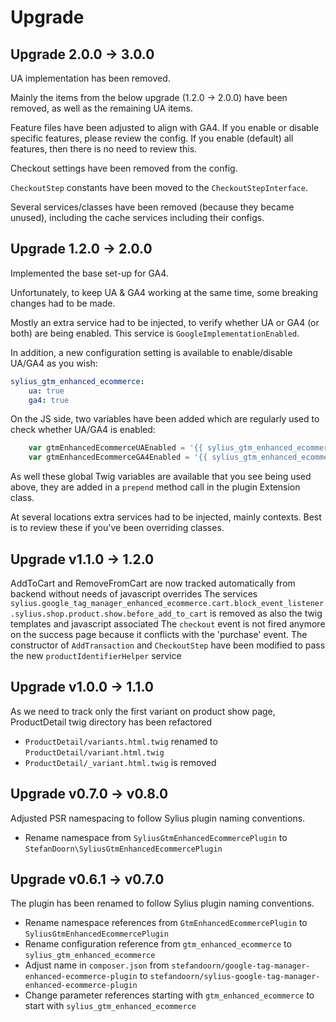 # Upgrade

Upgrade 2.0.0 -> 3.0.0
----------------------

UA implementation has been removed. 

Mainly the items from the below upgrade (1.2.0 -> 2.0.0) have been removed, as well as the remaining UA items.

Feature files have been adjusted to align with GA4. If you enable or disable specific features, please review the config. If you enable (default) all features, then there is no need to review this.

Checkout settings have been removed from the config.

`CheckoutStep` constants have been moved to the `CheckoutStepInterface`.

Several services/classes have been removed (because they became unused), including the cache services including their configs.

Upgrade 1.2.0 -> 2.0.0
----------------------

Implemented the base set-up for GA4. 

Unfortunately, to keep UA & GA4 working at the same time, some breaking changes had to be made. 

Mostly an extra service had to be injected, to verify whether UA or GA4 (or both) are being enabled. This service is `GoogleImplementationEnabled`.

In addition, a new configuration setting is available to enable/disable UA/GA4 as you wish:

```yaml
sylius_gtm_enhanced_ecommerce:
    ua: true
    ga4: true
```

On the JS side, two variables have been added which are regularly used to check whether UA/GA4 is enabled:

```javascript
    var gtmEnhancedEcommerceUAEnabled = '{{ sylius_gtm_enhanced_ecommerce_google_ua }}';
    var gtmEnhancedEcommerceGA4Enabled = '{{ sylius_gtm_enhanced_ecommerce_google_ga4 }}';
```

As well these global Twig variables are available that you see being used above, they are added in a `prepend` method call in the plugin Extension class.

At several locations extra services had to be injected, mainly contexts. Best is to review these if you've been overriding classes.

Upgrade v1.1.0 -> 1.2.0
-----------------------

AddToCart and RemoveFromCart are now tracked automatically from backend without needs of javascript overrides
The services `sylius.google_tag_manager_enhanced_ecommerce.cart.block_event_listener.sylius.shop.product.show.before_add_to_cart` is removed as also the twig templates and javascript associated
The `checkout` event is not fired anymore on the success page because it conflicts with the 'purchase' event.
The constructor of `AddTransaction` and `CheckoutStep` have been modified to pass the new `productIdentifierHelper` service  


Upgrade v1.0.0 -> 1.1.0
-----------------------

As we need to track only the first variant on product show page, ProductDetail twig directory has been refactored
* `ProductDetail/variants.html.twig` renamed to `ProductDetail/variant.html.twig`
* `ProductDetail/_variant.html.twig` is removed

Upgrade v0.7.0 -> v0.8.0
------------------------

Adjusted PSR namespacing to follow Sylius plugin naming conventions.

* Rename namespace from `SyliusGtmEnhancedEcommercePlugin` to `StefanDoorn\SyliusGtmEnhancedEcommercePlugin`

Upgrade v0.6.1 -> v0.7.0
------------------------

The plugin has been renamed to follow Sylius plugin naming conventions.

* Rename namespace references from `GtmEnhancedEcommercePlugin` to `SyliusGtmEnhancedEcommercePlugin`
* Rename configuration reference from `gtm_enhanced_ecommerce` to `sylius_gtm_enhanced_ecommerce`
* Adjust name in `composer.json` from `stefandoorn/google-tag-manager-enhanced-ecommerce-plugin` to `stefandoorn/sylius-google-tag-manager-enhanced-ecommerce-plugin`
* Change parameter references starting with `gtm_enhanced_ecommerce` to start with `sylius_gtm_enhanced_ecommerce`
